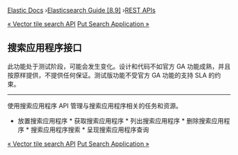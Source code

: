 

[Elastic Docs](/guide/) ›[Elasticsearch Guide [8.9]](index.md) ›[REST
APIs](rest-apis.md)

[« Vector tile search API](search-vector-tile-api.md) [Put Search
Application »](put-search-application.md)

## 搜索应用程序接口

此功能处于测试阶段，可能会发生变化。设计和代码不如官方 GA 功能成熟，并且按原样提供，不提供任何保证。测试版功能不受官方 GA 功能的支持 SLA 的约束。

* * *

使用搜索应用程序 API 管理与搜索应用程序相关的任务和资源。

* 放置搜索应用程序 * 获取搜索应用程序 * 列出搜索应用程序 * 删除搜索应用程序 * 搜索应用程序搜索 * 呈现搜索应用程序查询

[« Vector tile search API](search-vector-tile-api.md) [Put Search
Application »](put-search-application.md)
